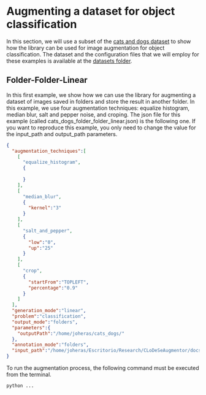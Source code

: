 # Augmenting a dataset for object classification

In this section, we will use a subset of the [cats and dogs dataset]() to show how the library can be used for image augmentation for object classification. The dataset and the configuration files that we will employ for these examples is available at the [datasets folder](datasets/object_classification).

## Folder-Folder-Linear

In this first example, we show how we can use the library for augmenting a dataset of images saved in folders and store the result in another folder. In this example, we use four augmentation techniques: equalize histogram, median blur, salt and pepper noise, and croping. The json file for this example (called cats_dogs_folder_folder_linear.json) is the following one. If you want to reproduce this example, you only need to change the value for the input_path and output_path parameters.   

```json
{
  "augmentation_techniques":[
    [
      "equalize_histogram",
      {
        
      }
    ],
    [
      "median_blur",
      {
        "kernel":"3"
      }
    ],
    [
      "salt_and_pepper",
      {
        "low":"0",
        "up":"25"
      }
    ],
    [
      "crop",
      {
        "startFrom":"TOPLEFT",
        "percentage":"0.9"
      }
    ]
  ],
  "generation_mode":"linear",
  "problem":"classification",
  "output_mode":"folders",
  "parameters":{
    "outputPath":"/home/joheras/cats_dogs/"
  },
  "annotation_mode":"folders",
  "input_path":"/home/joheras/Escritorio/Research/CLoDeSeAugmentor/docs/datasets/object_classification"
}
```

To run the augmentation process, the following command must be executed from the terminal.

```cmd
python ...
```




